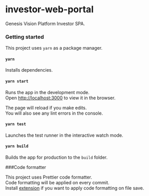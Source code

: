 # investor-web-portal

Genesis Vision Platform Investor SPA.

### Getting started

This project uses `yarn` as a package manager.

#### `yarn`

Installs dependencies.

#### `yarn start`

Runs the app in the development mode.<br>
Open [http://localhost:3000](http://localhost:3000) to view it in the browser.

The page will reload if you make edits.<br>
You will also see any lint errors in the console.

#### `yarn test`

Launches the test runner in the interactive watch mode.

#### `yarn build`

Builds the app for production to the `build` folder.

###Code formatter

This project uses Prettier code formatter.
<br>Code formatting will be applied on every commit.
<br>Install [extension](https://marketplace.visualstudio.com/items?itemName=esbenp.prettier-vscode) if you want to apply code formatting on file save.
